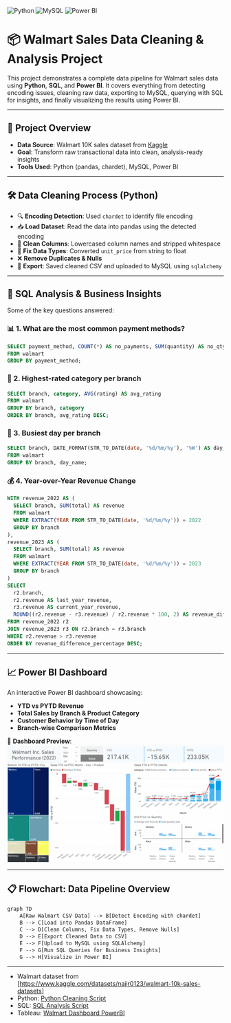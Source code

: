![Python](https://img.shields.io/badge/Python-3776AB.svg?style=for-the-badge&logo=Python&logoColor=white)
![MySQL](https://img.shields.io/badge/mysql-%2300f.svg?style=for-the-badge&logo=mysql&logoColor=white)
![Power BI](https://img.shields.io/badge/power_bi-F2C811?style=for-the-badge&logo=powerbi&logoColor=black)

# 📦 Walmart Sales Data Cleaning & Analysis Project

This project demonstrates a complete data pipeline for Walmart sales data using **Python**, **SQL**, and **Power BI**. It covers everything from detecting encoding issues, cleaning raw data, exporting to MySQL, querying with SQL for insights, and finally visualizing the results using Power BI.

---

## 🚀 Project Overview

- **Data Source**: Walmart 10K sales dataset from [Kaggle](https://www.kaggle.com/datasets/najir0123/walmart-10k-sales-datasets)
- **Goal**: Transform raw transactional data into clean, analysis-ready insights
- **Tools Used**: Python (pandas, chardet), MySQL, Power BI

---

## 🛠️ Data Cleaning Process (Python)

- 🔍 **Encoding Detection**: Used `chardet` to identify file encoding  
- 📥 **Load Dataset**: Read the data into pandas using the detected encoding  
- 🧹 **Clean Columns**: Lowercased column names and stripped whitespace  
- 🧾 **Fix Data Types**: Converted `unit_price` from string to float  
- ❌ **Remove Duplicates & Nulls**  
- 💾 **Export**: Saved cleaned CSV and uploaded to MySQL using `sqlalchemy`

---

## 🧠 SQL Analysis & Business Insights

Some of the key questions answered:

### 📊 1. What are the most common payment methods?
```sql
SELECT payment_method, COUNT(*) AS no_payments, SUM(quantity) AS no_qty_sold
FROM walmart
GROUP BY payment_method;
```

### 🌟 2. Highest-rated category per branch
```sql
SELECT branch, category, AVG(rating) AS avg_rating
FROM walmart
GROUP BY branch, category
ORDER BY branch, avg_rating DESC;
```

### 📅 3. Busiest day per branch
```sql
SELECT branch, DATE_FORMAT(STR_TO_DATE(date, '%d/%m/%y'), '%W') AS day_name, COUNT(*) AS no_transactions
FROM walmart
GROUP BY branch, day_name;
```

### 💰 4. Year-over-Year Revenue Change
```sql
WITH revenue_2022 AS (
  SELECT branch, SUM(total) AS revenue
  FROM walmart
  WHERE EXTRACT(YEAR FROM STR_TO_DATE(date, '%d/%m/%y')) = 2022
  GROUP BY branch
),
revenue_2023 AS (
  SELECT branch, SUM(total) AS revenue
  FROM walmart
  WHERE EXTRACT(YEAR FROM STR_TO_DATE(date, '%d/%m/%y')) = 2023
  GROUP BY branch
)
SELECT 
  r2.branch,
  r2.revenue AS last_year_revenue,
  r3.revenue AS current_year_revenue,
  ROUND((r2.revenue - r3.revenue) / r2.revenue * 100, 2) AS revenue_difference_percentage
FROM revenue_2022 r2
JOIN revenue_2023 r3 ON r2.branch = r3.branch
WHERE r2.revenue > r3.revenue
ORDER BY revenue_difference_percentage DESC;
```

---

## 📈 Power BI Dashboard

An interactive Power BI dashboard showcasing:

- **YTD vs PYTD Revenue**
- **Total Sales by Branch & Product Category**
- **Customer Behavior by Time of Day**
- **Branch-wise Comparison Metrics**

📸 **Dashboard Preview**:  
![Dashboard](https://github.com/kChe626/Walmart/blob/main/Walmart%20Power%20Bi%20Dashboard.gif)

---

## 📋 Flowchart: Data Pipeline Overview

```mermaid
graph TD
    A[Raw Walmart CSV Data] --> B[Detect Encoding with chardet]
    B --> C[Load into Pandas DataFrame]
    C --> D[Clean Columns, Fix Data Types, Remove Nulls]
    D --> E[Export Cleaned Data to CSV]
    E --> F[Upload to MySQL using SQLAlchemy]
    F --> G[Run SQL Queries for Business Insights]
    G --> H[Visualize in Power BI]
```

---


- Walmart dataset from [https://www.kaggle.com/datasets/najir0123/walmart-10k-sales-datasets]
- Python: [Python Cleaning Script](https://github.com/kChe626/Walmart/blob/main/walmart_python_cleaned_data.ipynbx)
- SQL: [SQL Analysis Script](https://github.com/kChe626/Walmart/blob/main/walmart_sql_analysis.sql)
- Tableau: [Walmart Dashboard PowerBI](https://github.com/kChe626/Walmart/blob/main/Walmart_Dashboard.pbix)
